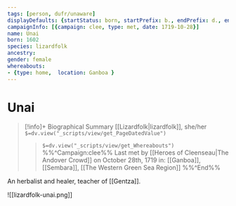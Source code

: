 ```yaml
---
tags: [person, dufr/unaware]
displayDefaults: {startStatus: born, startPrefix: b., endPrefix: d., endStatus: died}
campaignInfo: [{campaign: clee, type: met, date: 1719-10-28}]
name: Unai
born: 1602
species: lizardfolk
ancestry:
gender: female
whereabouts:
- {type: home,  location: Ganboa }
---
```

# Unai
>[!info]+ Biographical Summary
>[[Lizardfolk|lizardfolk]], she/her
>`$=dv.view("_scripts/view/get_PageDatedValue")`
>> `$=dv.view("_scripts/view/get_Whereabouts")`
>>%%^Campaign:clee%% Last met by [[Heroes of Cleenseau|The Andover Crowd]] on October 28th, 1719 in: [[Ganboa]], [[Sembara]], [[The Western Green Sea Region]] %%^End%%

An herbalist and healer, teacher of [[Gentza]].

![[lizardfolk-unai.png]]